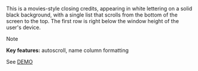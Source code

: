 This is a movies-style closing credits, appearing in white lettering on a solid black background, with a single list that scrolls from the bottom of the screen to the top. The first row is right below the window height of the user's device.
> [!NOTE] 
> **Key features:** autoscroll, name column formatting

See [DEMO](https://kietpawpan.github.io/credit/)
